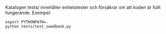 Katalogen tests/ innehåller enhetstester och försäkrar om att koden är fullt fungerande. Exempel:

```
export PYTHONPATH=.
python tests/test_swedbank.py
```